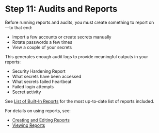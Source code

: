 [title]: # (11. Audits and Reports)
[tags]: # (Audit,Report)
[priority]: # (1011)

# Step 11: Audits and Reports

Before running reports and audits, you must create something to report on—to that end:

- Import a few accounts or create secrets manually
- Rotate passwords a few times
- View a couple of your secrets

This generates enough audit logs to provide meaningful outputs in your reports:

- Security Hardening Report
- What secrets have been accessed
- What secrets failed heartbeat
- Failed login attempts
- Secret activity

See [List of Built-In Reports](../../reports/built-in-reports/index.md) for the most up-to-date list of reports included.

For details on using reports, see:

- [Creating and Editing Reports](../../reports/creating-and-editing-reports/index.md)
- [Viewing Reports](../../reports/viewing-reports/index.md)
